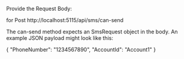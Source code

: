 Provide the Request Body: 
   
for Post http://localhost:5115/api/sms/can-send

The can-send method expects an SmsRequest object in the body. An example JSON payload might look like this:

{
    "PhoneNumber": "1234567890",
    "AccountId": "Account1"
}


